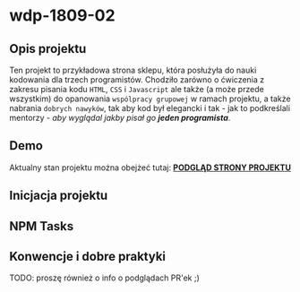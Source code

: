 # wdp-1809-02

## Opis projektu

  Ten projekt to przykładowa strona sklepu, która posłużyła do nauki kodowania dla trzech programistów.
  Chodziło zarówno o ćwiczenia z zakresu pisania kodu `HTML`, `CSS` i `Javascript` ale także (a może przede wszystkim)
  do opanowania `wspólpracy grupowej` w ramach projektu, a także nabrania `dobrych nawyków`, tak aby kod był elegancki
  i tak - jak to podkreślali mentorzy - _aby wyglądal jakby pisał go **jeden programista**_.

## Demo

  Aktualny stan projektu można obejżeć tutaj:   [**PODGLĄD STRONY PROJEKTU**](https://dreamy-goldwater.netlify.com/)

## Inicjacja projektu

## NPM Tasks

## Konwencje i dobre praktyki

TODO: proszę również o info o podglądach PR'ek ;)
